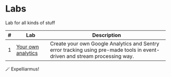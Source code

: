 # Labs

Lab for all kinds of stuff

| # | Lab                                         | Description                                                                                                                |
|---|---------------------------------------------|----------------------------------------------------------------------------------------------------------------------------|
| 1 | [Your own analytics](01-your-own-analytics) | Create your own Google Analytics and Sentry error tracking using pre-made tools in event-driven and stream processing way. |


🪄 Expelliarmus!